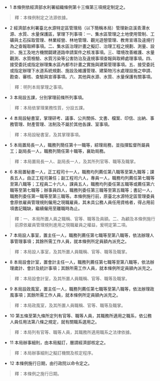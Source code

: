 * 1 本條例依經濟部水利署組織條例第十三條第三項規定制定之。

> 釋：本條例制定之法源依據。

* 2 經濟部水利署臺北水源特定區管理局（以下簡稱本局）管理新店溪青潭水源、水質、水量保護區，掌理下列事項：一、集水區管理之土地使用管制、工礦與土石採取管理、林業經營、林地管理、觀光遊憩管理、教育宣導及違規行為之查報取締事項。二、集水區治理計畫之擬訂、治理工程之規劃、測量、設計、施工及地方機關闢建道路申請案件之核准事項。三、環境改善維護、水量觀測、水質檢驗、水質污染等公害防治及違規事項查報與取締處理事項。四、接受委託或指定辦理集水區內都市計畫之實施與建築管理事項。五、接受委託或指定辦理下水道系統規劃、施設及維護管理、建築物污水處理設施之申請、勘查、審核、查驗與宣導事項。六、其他與水源、水質、水量保護有關事項。

> 釋：明列本局掌理之事項。

* 3 本局設五課，分別掌理前條所列事項。

> 釋：本局依掌理業務性質，分設五課。

* 4 本局設秘書室，掌理研考、議事、公共關係、文書、檔案、印信、出納、事務管理、財產管理、法制及不屬於其他各課、室事項。

> 釋：本局設秘書室，及其掌理事項。

* 5 本局置局長一人，職務列簡任第十一職等，綜理局務，並指揮監督所屬員工；副局長一人，職務列簡任第十職等，襄助局務。

> 釋：本局置局長一人、副局長一人，及其所列官等、職等及職掌。

* 6 本局置秘書一人，正工程司十一人，職務均列薦任第八職等至第九職等；課長五人，由正工程司兼任；副工程司六人，專員一人，職務均列薦任第七職等至第八職等；工程員二十六人，課員五人，職務均列委任第五職等或薦任第六職等至第七職等；辦事員四人，職務列委任第三職等至第五職等；書記一人，職務列委任第一職等至第三職等。本條例施行前，原臺北水源特定區管理委員會原依雇員管理規則僱用之現職雇員，其未具公務人員任用資格者，得占用前項書記職缺，繼續僱用至離職時為止。

> 釋：一、本局所置人員之職稱、官等、職等及員額。二、為顧及本條例施行前原依雇員管理規則進用之現職雇員之權益，爰明定第二項。

* 7 本局設人事室，置主任一人，職務列薦任第七職等至第八職等，依法辦理人事管理事項；其餘所需工作人員，就本條例所定員額內派充之。

> 釋：本局設人事室，及其所置人員職稱、官等、職等及職掌。

* 8 本局設會計室，置會計主任一人，職務列薦任第七職等至第八職等，依法辦理歲計、會計及統計事項；其餘所需工作人員，就本條例所定員額內派充之。

> 釋：本局設會計室，及其所置人員職稱、官等、職等及職掌。

* 9 本局設政風室，置主任一人，職務列薦任第七職等至第八職等，依法辦理政風事項；其餘所需工作人員，就本條例所定員額內派充之。

> 釋：本局政風室，及其所置人員職稱、官等、職等及職掌。

* 10 第五條至第九條所定列有官等、職等人員，其職務所適用之職系，依公務人員任用法第八條之規定，就有關職系選用之。

> 釋：本局列有官等、職等人員，其職務所適用職系之法律依據。

* 11 本局辦事細則，由本局擬訂，層請經濟部核定之。

> 釋：本局辦事細則之擬訂機關及核定程序。

* 12 本條例施行日期，由行政院以命令定之。

> 釋：本條例之施行日期。

